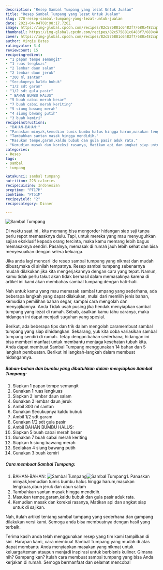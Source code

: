 ```yaml
---
description: "Resep Sambal Tumpang yang lezat Untuk Jualan"
title: "Resep Sambal Tumpang yang lezat Untuk Jualan"
slug: 778-resep-sambal-tumpang-yang-lezat-untuk-jualan
date: 2021-04-04T08:08:17.720Z
image: https://img-global.cpcdn.com/recipes/82c575881c6483f7/680x482cq70/sambal-tumpang-foto-resep-utama.jpg
thumbnail: https://img-global.cpcdn.com/recipes/82c575881c6483f7/680x482cq70/sambal-tumpang-foto-resep-utama.jpg
cover: https://img-global.cpcdn.com/recipes/82c575881c6483f7/680x482cq70/sambal-tumpang-foto-resep-utama.jpg
author: Virgie Bates
ratingvalue: 3.4
reviewcount: 15
recipeingredient:
- "1 papan tempe semangit"
- "1 ruas lengkuas"
- "2 lembar daun salam"
- "2 lembar daun jeruk"
- "300 ml santan"
- "Secukupnya kaldu bubuk"
- "1/2 sdt garam"
- "1/2 sdt gula pasir"
- " BAHAN BUMBU HALUS"
- "5 buah cabai merah besar"
- "7 buah cabai merah keriting"
- "5 siung bawang merah"
- "4 siung bawang putih"
- "3 buah kemiri"
recipeinstructions:
- "BAHAN-BAHAN:"
- "Panaskan minyak,kemudian tumis bumbu halus hingga harum,masukan lengkuas,daun jeruk dan daun salam"
- "Tambahkan santan masak hingga mendidih."
- "Masukan tempe,garam,kaldu bubuk dan gula pasir aduk rata."
- "Kemudian masak dan koreksi rasanya, Matikan api dan angkat siap untuk di sajikan."
categories:
- Resep
tags:
- sambal
- tumpang

katakunci: sambal tumpang 
nutrition: 228 calories
recipecuisine: Indonesian
preptime: "PT17M"
cooktime: "PT51M"
recipeyield: "2"
recipecategory: Dinner

---
```



![Sambal Tumpang](https://img-global.cpcdn.com/recipes/82c575881c6483f7/680x482cq70/sambal-tumpang-foto-resep-utama.jpg)

Di waktu  saat ini , kita memang bisa mengorder hidangan siap saji tanpa perlu repot memasaknya dulu. Tapi, untuk mereka yang mau menyuguhkan sajian eksklusif kepada orang tercinta, maka kamu memang lebih bagus memasaknya sendiri. Pasalnya, memasak di rumah jauh lebih sehat dan bisa menyesuaikan dengan selera keluarga.

Jika anda lagi mencari ide resep sambal tumpang yang nikmat dan mudah dibuat,maka di sinilah tempatnya. Resep sambal tumpang  sebenarnya mudah dilakukan jika kita mengerjakannya dengan cara yang tepat. Namun, kamu tidak perlu takut akan tidak berhasil dalam memasaknya 
karena di artikel ini kami akan membahas sambal tumpang dengan hati-hati.  



Nah untuk kamu yang mau memasak sambal tumpang yang sederhana, ada beberapa langkah yang dapat dilakukan, mulai dari memilih jenis bahan, kemudian pemilihan bahan segar, sampai cara mengolah dan menyajikannya. Anda Tidak usah pusing jika hendak menyiapkan sambal tumpang yang lezat di rumah. Sebab, asalkan kamu  tahu caranya, maka hidangan ini dapat menjadi suguhan yang spesial.

Berikut, ada beberapa tips dan trik dalam mengolah caramembuat sambal tumpang yang siap dihidangkan. Sekarang, yuk kita coba variasikan sambal tumpang sendiri di rumah. Tetap dengan bahan sederhana, hidangan ini bisa memberi manfaat untuk membantu menjaga kesehatan tubuh kita. Anda dapat membuat Sambal Tumpang menggunakan 14 bahan dan 5 langkah pembuatan. Berikut ini langkah-langkah dalam membuat hidangannya.

<!--inarticleads1-->

##### Bahan-bahan dan bumbu yang dibutuhkan dalam menyiapkan Sambal Tumpang:

1. Siapkan 1 papan tempe semangit
1. Gunakan 1 ruas lengkuas
1. Siapkan 2 lembar daun salam
1. Gunakan 2 lembar daun jeruk
1. Ambil 300 ml santan
1. Gunakan Secukupnya kaldu bubuk
1. Ambil 1/2 sdt garam
1. Gunakan 1/2 sdt gula pasir
1. Ambil  BAHAN BUMBU HALUS:
1. Siapkan 5 buah cabai merah besar
1. Gunakan 7 buah cabai merah keriting
1. Siapkan 5 siung bawang merah
1. Sediakan 4 siung bawang putih
1. Gunakan 3 buah kemiri




<!--inarticleads2-->

##### Cara membuat Sambal Tumpang:

1. BAHAN-BAHAN:
<img src="https://img-global.cpcdn.com/steps/e59becbabf3d433a/160x128cq70/sambal-tumpang-langkah-memasak-1-foto.jpg" alt="Sambal Tumpang"><img src="https://img-global.cpcdn.com/steps/79e04a114c616031/160x128cq70/sambal-tumpang-langkah-memasak-1-foto.jpg" alt="Sambal Tumpang">1. Panaskan minyak,kemudian tumis bumbu halus hingga harum,masukan lengkuas,daun jeruk dan daun salam
1. Tambahkan santan masak hingga mendidih.
1. Masukan tempe,garam,kaldu bubuk dan gula pasir aduk rata.
1. Kemudian masak dan koreksi rasanya, Matikan api dan angkat siap untuk di sajikan.




Nah, itulah artikel tentang  sambal tumpang  yang sederhana dan gampang dilakukan versi kami. Semoga anda bisa membuatnya dengan hasil yang terbaik. 

Terima kasih anda telah menggunakan resep yang tim kami tampilkan di sini. Harapan kami, cara membuat  Sambal Tumpang yang mudah di atas dapat membantu Anda menyiapkan masakan yang nikmat untuk keluarga/teman ataupun menjadi inspirasi untuk berbisnis kuliner. Gimana nih? Gampang kan? Itulah cara membuat sambal tumpang yang bisa Anda kerjakan di rumah. Semoga bermanfaat dan selamat mencoba!

